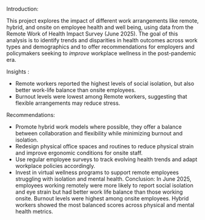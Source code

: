 Introduction: 

This project explores the impact of different work arrangements like remote, hybrid, and onsite on employee health and 
well being, using data from the Remote Work of Health Impact Survey (June 2025). The goal of this analysis is to identify trends and 
disparities in health outcomes across work types and demographics and to offer recommendations for employers and policymakers seeking to
*improve* workplace wellness in the post-pandemic era.

Insights :
- Remote workers reported the highest levels of social isolation, but also better work-life balance than onsite employees.
- Burnout levels were lowest among Remote workers, suggesting that flexible arrangements may reduce stress.

Recommendations:
- Promote hybrid work models where possible, they offer a balance between collaboration and flexibility while minimizing burnout and isolation.
- Redesign physical office spaces and routines to reduce physical strain and improve ergonomic conditions for onsite staff.
- Use regular employee surveys to track evolving health trends and adapt workplace policies accordingly.
- Invest in virtual wellness programs to support remote employees struggling with isolation and mental health.
Conclusion: In June 2025, employees working remotely were more likely to report social isolation and eye strain but had better work life 
balance than those working onsite. Burnout levels were highest among onsite employees. Hybrid workers showed the most balanced scores 
across physical and mental health metrics.
